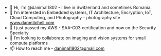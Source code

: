 - 👋 Hi, I’m @danimal1802 - I live in Switzerland and sometimes Romania.
- 👀 I’m interested in Embedded systems, IT Architecture, Encryption, IoT, Cloud Computing, and Photography - photography site www.danmitchell.com
- 🌱 I just passed my AWS - SAA-C03 certification and now on the Security Specialty
- 💞️ I’m looking to collaborate on imaging and vision systems for small compute platforms
- 📫 How to reach me - danimal1802@gmail.com

<!---
danimal1802/danimal1802 is a ✨ special ✨ repository because its `README.md` (this file) appears on your GitHub profile.
You can click the Preview link to take a look at your changes.
--->
